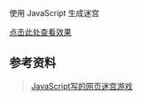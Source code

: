 使用 JavaScript 生成迷宫

[点击此处查看效果](http://www.wukai.me/maze)

## 参考资料

> [JavaScript写的网页迷宫游戏](https://oldj.net/blog/2010/06/03/javascript-maze)
